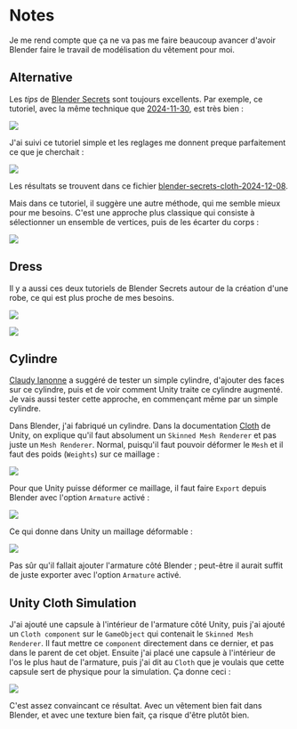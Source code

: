 # Notes
Je me rend compte que ça ne va pas me faire beaucoup avancer d'avoir Blender faire le travail de modélisation du vêtement pour moi.

## Alternative
Les *tips* de [Blender Secrets](https://www.blendersecrets.org) sont toujours excellents. Par exemple, ce tutoriel, avec la même technique que [2024-11-30](./2024-11-30.md), est très bien :

[![](images/blender-secrets-cloth.jpg)](https://www.youtube.com/watch?v=5t2WQJMoQDM)

J'ai suivi ce tutoriel simple et les reglages me donnent preque parfaitement ce que je cherchait :

![](images/blender-secrets-cloth-simple.png)

Les résultats se trouvent dans ce fichier [blender-secrets-cloth-2024-12-08](../blender/tutoriels/cloth/blender-secrets-cloth-2024-12-08.blend).

Mais dans ce tutoriel, il suggère une autre méthode, qui me semble mieux pour me besoins. C'est une approche plus classique qui consiste à sélectionner un ensemble de vertices, puis de les écarter du corps :

[![](images/blender-secrets-modelling-clothes.jpg)](https://www.youtube.com/watch?v=ffS36ZG9LtI)

## Dress

Il y a aussi ces deux tutoriels de Blender Secrets autour de la création d'une robe, ce qui est plus proche de mes besoins.

[![](images/blender-secrets-high-poly-cloth.jpg)](https://www.youtube.com/watch?app=desktop&v=jOGtfkjYRus&pp=ygUPI2R5bmFtaWNjb3N0dW1l)

[![](images/blender-secrets-simple-dress.jpg)](https://www.youtube.com/watch?v=k4q0N5ZRazI)

## Cylindre
[Claudy Ianonne](https://www.hesge.ch/head/annuaire/claudy-iannone) a suggéré de tester un simple cylindre, d'ajouter des faces sur ce cylindre, puis et de voir comment Unity traite ce cylindre augmenté. Je vais aussi tester cette approche, en commençant même par un simple cylindre.

Dans Blender, j'ai fabriqué un cylindre. Dans la documentation [Cloth](https://docs.unity3d.com/Manual/class-Cloth.html) de Unity, on explique qu'il faut absolument un `Skinned Mesh Renderer` et pas juste un `Mesh Renderer`. Normal, puisqu'il faut pouvoir déformer le `Mesh` et il faut des poids (`Weights`) sur ce maillage :

![](images/cylinder-with-bones.png)

Pour que Unity puisse déformer ce maillage, il faut faire `Export` depuis Blender avec l'option `Armature` activé :

![](images/blender-export-armature-mesh.png)

Ce qui donne dans Unity un maillage déformable :

![](images/unity-skinned-mesh-renderer.png)

Pas sûr qu'il fallait ajouter l'armature côté Blender ; peut-être il aurait suffit de juste exporter avec l'option `Armature` activé.

## Unity Cloth Simulation
J'ai ajouté une capsule à l'intérieur de l'armature côté Unity, puis j'ai ajouté un `Cloth component` sur le `GameObject` qui contenait le `Skinned Mesh Renderer`. Il faut mettre ce `component` directement dans ce dernier, et pas dans le parent de cet objet. Ensuite j'ai placé une capsule à l'intérieur de l'os le plus haut de l'armature, puis j'ai dit au `Cloth` que je voulais que cette capsule sert de physique pour la simulation. Ça donne ceci :

![](images/unity-cloth-loop.gif)

C'est assez convaincant ce résultat. Avec un vêtement bien fait dans Blender, et avec une texture bien fait, ça risque d'être plutôt bien.

